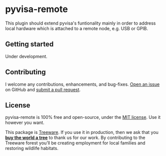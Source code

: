 # pyvisa-remote

This plugin should extend pyvisa's funtionality mainly in order to address local hardware which is attached to a remote node, e.g. USB or GPIB.

## Getting started

Under development.

## Contributing

I welcome any contributions, enhancements, and bug-fixes.  [Open an issue](https://github.com/casabre/pyvisa-remote/issues) on GitHub and [submit a pull request](https://github.com/casabre/pyvisa-remote/pulls).

## License

pyvisa-remote is 100% free and open-source, under the [MIT license](LICENSE). Use it however you want.

This package is [Treeware](http://treeware.earth). If you use it in production, then we ask that you [**buy the world a tree**](https://plant.treeware.earth/casabre/pyvisa-remote) to thank us for our work. By contributing to the Treeware forest you’ll be creating employment for local families and restoring wildlife habitats.
